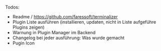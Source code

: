 Todos:
- Readme / https://github.com/faressoft/terminalizer
- Plugin Liste ausführen (installieren, updaten, nicht in Liste aufgeführe Plugins zeigen)
- Warnung in Plugin Manager im Backend
- Changelog bei jeder ausführung: Was wurde gemacht
- Pugin Icon